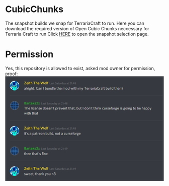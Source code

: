 # CubicChunks
The snapshot builds we snap for TerrariaCraft to run.
Here you can download the required version of Open Cubic Chunks neccessary for Terraria Craft to run
Click [HERE](https://github.com/terrariacraft/CubicChunks/releases) to open the snapshot selection page.

# Permission
Yes, this repository is allowed to exist, asked mod owner for permission, proof:
![could not load licenseproof.png :(](licenseproof.png)
